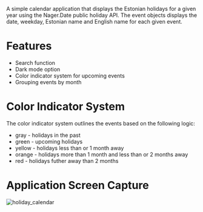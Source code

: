 A simple calendar application that displays the Estonian holidays for a given year using the Nager.Date public holiday API. The event objects displays the date, weekday, Estonian name and English name for each given event. 

# Features
* Search function
* Dark mode option
* Color indicator system for upcoming events
* Grouping events by month

# Color Indicator System
The color indicator system outlines the events based on the following logic:
* gray - holidays in the past
* green - upcoming holidays
* yellow - holidays less than or 1 month away
* orange - holidays more than 1 month and less than or 2 months away
* red - holidays futher away than 2 months

# Application Screen Capture
![holiday_calendar](https://github.com/user-attachments/assets/10ef61b6-55a9-42e4-80ff-54a51f8483f6)
